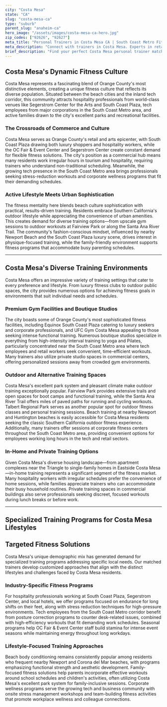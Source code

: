 ```yaml
---
city: "Costa Mesa"
state: "CA"
slug: "costa-mesa-ca"
type: "suburb"
parent_slug: "anaheim-ca"
hero_image: "/assets/images/costa-mesa-ca-hero.jpg"
zip_codes: ["92626", "92627"]
meta_title: "Personal Trainers in Costa Mesa CA | South Coast Metro Fitness"
meta_description: "Connect with trainers in Costa Mesa. Experts in retail employee wellness, performing arts center fitness, and urban Orange County living."
brief_description: "Find your perfect Costa Mesa personal trainer match today! Our service connects you with certified fitness professionals who understand the unique Orange County lifestyle. Whether you're a hospitality worker at Segerstrom Center needing flexible scheduling, a tech employee in the South Coast Metro seeking stress management workouts, or a beach community resident wanting outdoor training at Fairview Park, we match you with trainers who specialize in your specific goals. From pre-summer beach body conditioning to corporate wellness programs, achieve real results with trainers who know Costa Mesa's fitness landscape. Start your transformation now!"
---
```

## Costa Mesa's Dynamic Fitness Culture

Costa Mesa represents a fascinating blend of Orange County's most distinctive elements, creating a unique fitness culture that reflects its diverse population. Situated between the beach cities and the inland tech corridor, this community attracts hospitality professionals from world-class venues like Segerstrom Center for the Arts and South Coast Plaza, tech employees from major corporations in the South Coast Metro area, and active families drawn to the city's excellent parks and recreational facilities.

### The Crossroads of Commerce and Culture

Costa Mesa serves as Orange County's retail and arts epicenter, with South Coast Plaza drawing both luxury shoppers and hospitality workers, while the OC Fair & Event Center and Segerstrom Center create constant demand for flexible fitness solutions. The city's position as a commercial hub means many residents work irregular hours in tourism and hospitality, requiring trainers who understand non-traditional scheduling. Meanwhile, the growing tech presence in the South Coast Metro area brings professionals seeking stress-reduction workouts and corporate wellness programs that fit their demanding schedules.

### Active Lifestyle Meets Urban Sophistication

The fitness mentality here blends beach culture sophistication with practical, results-driven training. Residents embrace Southern California's outdoor lifestyle while appreciating the convenience of urban amenities. This creates demand for diverse training options—from upscale gym sessions to outdoor workouts at Fairview Park or along the Santa Ana River Trail. The community's fashion-conscious mindset, influenced by nearby Newport Beach and the South Coast Plaza luxury scene, drives interest in physique-focused training, while the family-friendly environment supports fitness programs that accommodate busy parenting schedules.

---

## Costa Mesa's Diverse Training Environments

Costa Mesa offers an impressive variety of training settings that cater to every preference and lifestyle. From luxury fitness clubs to outdoor public spaces, the city provides numerous options for achieving fitness goals in environments that suit individual needs and schedules.

### Premium Gym Facilities and Boutique Studios

The city boasts some of Orange County's most sophisticated fitness facilities, including Equinox South Coast Plaza catering to luxury seekers and corporate professionals, and UFC Gym Costa Mesa appealing to those seeking intense functional training. Numerous boutique studios specialize in everything from high-intensity interval training to yoga and Pilates, particularly concentrated near the South Coast Metro area where tech employees and retail workers seek convenient, time-efficient workouts. Many trainers also utilize private studio spaces in commercial centers, offering personalized sessions away from crowded gym environments.

### Outdoor and Alternative Training Spaces

Costa Mesa's excellent park system and pleasant climate make outdoor training exceptionally popular. Fairview Park provides extensive trails and open spaces for boot camps and functional training, while the Santa Ana River Trail offers miles of paved paths for running and cycling workouts. Talbert Regional Park serves as another popular spot for outdoor fitness classes and personal training sessions. Beach training at nearby Newport and Huntington beaches is easily accessible for Costa Mesa residents seeking the classic Southern California outdoor fitness experience. Additionally, many trainers offer sessions at corporate fitness centers throughout the South Coast Metro area, providing convenient options for employees working long hours in the tech and retail sectors.

### In-Home and Private Training Options

Given Costa Mesa's diverse housing landscape—from apartment complexes near the Triangle to single-family homes in Eastside Costa Mesa—in-home training represents a significant segment of the fitness market. Many hospitality workers with irregular schedules prefer the convenience of home sessions, while families appreciate trainers who can accommodate their busy household routines. Private training spaces in commercial buildings also serve professionals seeking discreet, focused workouts during lunch breaks or before work.

---

## Specialized Training Programs for Costa Mesa Lifestyles

## Targeted Fitness Solutions

Costa Mesa's unique demographic mix has generated demand for specialized training programs addressing specific local needs. Our matched trainers develop customized approaches that align with the distinct lifestyles and challenges faced by Costa Mesa residents.

### Industry-Specific Fitness Programs

For hospitality professionals working at South Coast Plaza, Segerstrom Center, and local hotels, we offer programs focused on endurance for long shifts on their feet, along with stress reduction techniques for high-pressure environments. Tech employees from the South Coast Metro corridor benefit from posture correction programs to counter desk-related issues, combined with high-efficiency workouts that fit demanding work schedules. Seasonal programs help OC Fair & Event Center staff build stamina for intense event seasons while maintaining energy throughout long workdays.

### Lifestyle-Focused Training Approaches

Beach body conditioning remains consistently popular among residents who frequent nearby Newport and Corona del Mar beaches, with programs emphasizing functional strength and aesthetic development. Family-focused fitness solutions help parents incorporate effective workouts around school schedules and children's activities, often utilizing Costa Mesa's excellent park system for family-inclusive sessions. Corporate wellness programs serve the growing tech and business community with onsite stress management workshops and team-building fitness activities that promote workplace wellness and colleague connections.